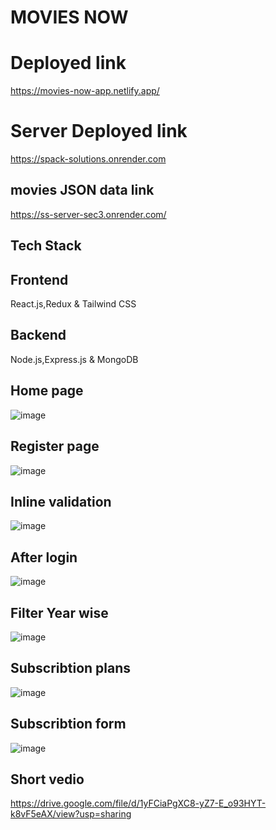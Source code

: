 # MOVIES NOW
# Deployed link
https://movies-now-app.netlify.app/
# Server Deployed link
https://spack-solutions.onrender.com
## movies JSON data link 
https://ss-server-sec3.onrender.com/
## Tech Stack
## Frontend
React.js,Redux & Tailwind CSS
## Backend
Node.js,Express.js & MongoDB

## Home page
![image](https://github.com/kkalyankumar9/spack_solutions/assets/112814583/d8f980bf-cbc4-45c1-8a9b-41d6929928e4)
## Register page
![image](https://github.com/kkalyankumar9/spack_solutions/assets/112814583/db50707b-6166-4bcd-80e9-a0276c17c55d)
## Inline validation
![image](https://github.com/kkalyankumar9/spack_solutions/assets/112814583/d28d7797-2360-4612-a8e1-2549d5483096)
## After login 
![image](https://github.com/kkalyankumar9/spack_solutions/assets/112814583/993a62f5-1803-412c-a615-9dd326a72c2d)
## Filter Year wise
![image](https://github.com/kkalyankumar9/spack_solutions/assets/112814583/f1347b68-74cd-4bcd-b1aa-082021f560a3)
## Subscribtion plans
![image](https://github.com/kkalyankumar9/spack_solutions/assets/112814583/5b7f5c52-9434-4d9a-890a-cfb24acf0781)
## Subscribtion form
![image](https://github.com/kkalyankumar9/spack_solutions/assets/112814583/b80b4b47-e4fb-4cd6-9cae-83eb6fa18d29)

## Short vedio
https://drive.google.com/file/d/1yFCiaPgXC8-yZ7-E_o93HYT-k8vF5eAX/view?usp=sharing
